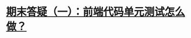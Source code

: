 # [期末答疑（一）：前端代码单元测试怎么做？](https://time.geekbang.org/column/article/96269?utm_source=time_web&utm_medium=menu)


